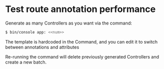 # Test route annotation performance
Generate as many Controllers as you want via the command:
```bash
$ bin/console app: <<num>>
```

The template is hardcoded in the Command, and you can edit it to switch between annotations and attributes

Re-running the command will delete previously generated Controllers and create a new batch.
